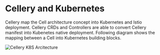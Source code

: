# Cellery and Kubernetes

Cellery map the Cell architecture concept into Kubernetes and Istio deployment. Cellery CRDs and Controllers are able to convert Cellery manifest into Kubenetes native deployment. Following diagram shows the mapping between a Cell into Kubernetes building blocks. 

![Cellery K8S Arcitecture](https://github.com/lakwarus/sdk/blob/master/docs/images/cellery-k8s.png)

